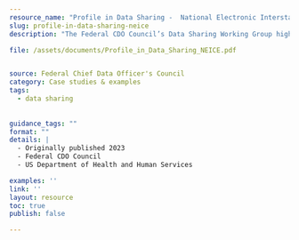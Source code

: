 ```yaml
---
resource_name: "Profile in Data Sharing -  National Electronic Interstate Compact Enterprise"
slug: profile-in-data-sharing-neice
description: "The Federal CDO Council’s Data Sharing Working Group highlights successful data sharing activities to recognize mature data sharing practices as well as to incentivize and inspire others to take part in similar collaborations. This Profile in Data Sharing focuses on how the federal government and states support children who are being placed for adoption or foster care across state lines. It greatly reduces the work and time required for states to exchange paperwork and information needed to process the placements. Additionally, NEICE allows child welfare workers to communicate and provide timely updates to courts, relevant private service providers, and families."

file: /assets/documents/Profile_in_Data_Sharing_NEICE.pdf


source: Federal Chief Data Officer's Council
category: Case studies & examples
tags:
  - data sharing
    
 
guidance_tags: ""
format: ""
details: |
  - Originally published 2023
  - Federal CDO Council
  - US Department of Health and Human Services

examples: ''
link: ''
layout: resource
toc: true
publish: false

---
```

